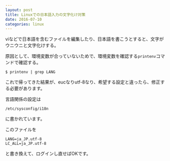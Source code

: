 ```yaml
---
layout: post
title: Linuxでの日本語入力の文字化け対策
date: 2016-07-10
categories: linux
---
```


viなどで日本語を含むファイルを編集したり、日本語を書こうとすると、文字がウニウニと文字化けする。


原因として、環境変数が合っていないためで、環境変数を確認する`printenv`コマンドで確認する。


```
$ printenv | grep LANG
```


これで帰ってきた結果が、eucなりutf-8なり、希望する設定と違ったら、修正する必要があります。


言語関係の設定は

```
/etc/sysconfig/i18n
```

に書かれています。

このファイルを

```
LANG=ja_JP.utf-8
LC_ALL=ja_JP.utf-8
```

と書き換えて、ログインし直せばOKです。

